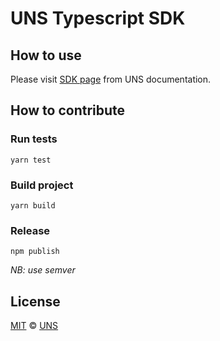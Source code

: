 # UNS Typescript SDK

## How to use

Please visit [SDK page](https://docs.uns.network/uns-usethenetwork/sdk.html) from UNS documentation.

## How to contribute

### Run tests

`yarn test`

### Build project

`yarn build`

### Release

`npm publish`

_NB: use semver_

## License

[MIT](LICENSE) © [UNS](https://unikname.com)
